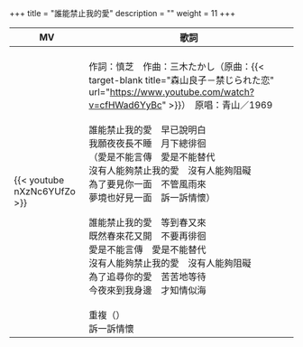 +++
title = "誰能禁止我的愛"
description = ""
weight = 11
+++

MV  | 歌詞  
--------------|-------
{{< youtube nXzNc6YUfZo >}}|<br/>作詞：慎芝　作曲：三木たかし（原曲：{{< target-blank title="森山良子－禁じられた恋" url="https://www.youtube.com/watch?v=cfHWad6YyBc" >}}）　原唱：青山／1969<br/><br/>誰能禁止我的愛　早已說明白<br/>我願夜夜長不睡　月下總徘徊<br/>（愛是不能言傳　愛是不能替代<br/>沒有人能夠禁止我的愛　沒有人能夠阻礙<br/>為了要見你一面　不管風雨來<br/>夢境也好見一面　訴一訴情懷）<br/><br/>誰能禁止我的愛　等到春又來<br/>既然春來花又開　不要再徘徊<br/>愛是不能言傳　愛是不能替代<br/>沒有人能夠禁止我的愛　沒有人能夠阻礙<br/>為了追尋你的愛　苦苦地等待<br/>今夜來到我身邊　才知情似海<br/><br/>重複（）<br/>訴一訴情懷